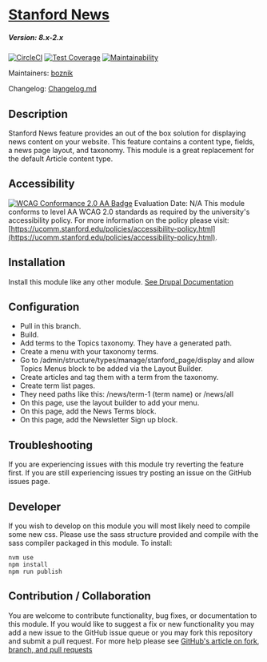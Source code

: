 # [Stanford News](https://github.com/SU-SOE/stanford_news)
##### Version: 8.x-2.x

[![CircleCI](https://circleci.com/gh/SU-SWS/stanford_news.svg?style=shield)](https://circleci.com/gh/SU-SWS/stanford_news)
[![Test Coverage](https://api.codeclimate.com/v1/badges/d22dd5e41d0a5c9198fd/test_coverage)](https://codeclimate.com/github/SU-SWS/stanford_news/test_coverage)
[![Maintainability](https://api.codeclimate.com/v1/badges/d22dd5e41d0a5c9198fd/maintainability)](https://codeclimate.com/github/SU-SWS/stanford_news/maintainability)

Maintainers: [boznik](https://github.com/boznik)

Changelog: [Changelog.md](CHANGELOG.md)

Description
---

Stanford News feature provides an out of the box solution for displaying news content on your website. This feature contains a content type, fields, a news page layout, and taxonomy. This module is a great replacement for the default Article content type.

Accessibility
---
[![WCAG Conformance 2.0 AA Badge](https://www.w3.org/WAI/wcag2AA-blue.png)](https://www.w3.org/TR/WCAG20/)
Evaluation Date: N/A
This module conforms to level AA WCAG 2.0 standards as required by the university's accessibility policy. For more information on the policy please visit: [https://ucomm.stanford.edu/policies/accessibility-policy.html](https://ucomm.stanford.edu/policies/accessibility-policy.html).

Installation
---

Install this module like any other module. [See Drupal Documentation](https://drupal.org/documentation/install/modules-themes/modules-8)

Configuration
---

- Pull in this branch.
- Build.
- Add terms to the Topics taxonomy. They have a generated path.
- Create a menu with your taxonomy terms.
- Go to /admin/structure/types/manage/stanford_page/display and allow Topics Menus block to be added via the Layout Builder.
- Create articles and tag them with a term from the taxonomy.
- Create term list pages.
- They need paths like this: /news/term-1 (term name) or /news/all
- On this page, use the layout builder to add your menu.
- On this page, add the News Terms block.
- On this page, add the Newsletter Sign up block.


Troubleshooting
---

If you are experiencing issues with this module try reverting the feature first. If you are still experiencing issues try posting an issue on the GitHub issues page.

Developer
---

If you wish to develop on this module you will most likely need to compile some new css. Please use the sass structure provided and compile with the sass compiler packaged in this module. To install:

```
nvm use
npm install
npm run publish
```

Contribution / Collaboration
---

You are welcome to contribute functionality, bug fixes, or documentation to this module. If you would like to suggest a fix or new functionality you may add a new issue to the GitHub issue queue or you may fork this repository and submit a pull request. For more help please see [GitHub's article on fork, branch, and pull requests](https://help.github.com/articles/using-pull-requests)
